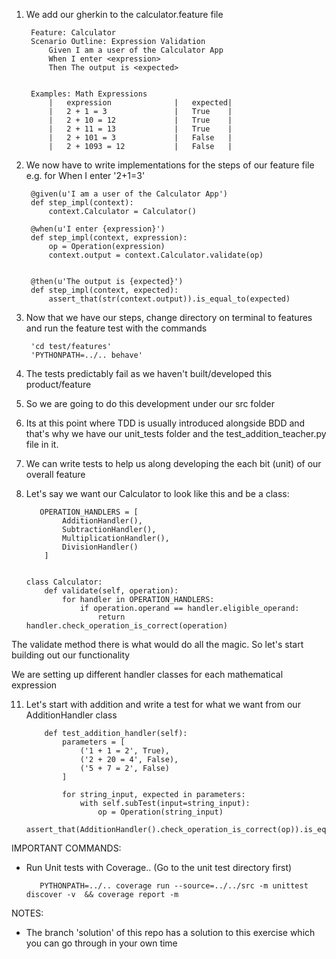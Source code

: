    
1. We add our gherkin to the calculator.feature file

        Feature: Calculator
        Scenario Outline: Expression Validation
            Given I am a user of the Calculator App
            When I enter <expression>
            Then The output is <expected>
        
        
        Examples: Math Expressions
            |   expression              |   expected|
            |   2 + 1 = 3               |   True    |
            |   2 + 10 = 12             |   True    |
            |   2 + 11 = 13             |   True    |
            |   2 + 101 = 3             |   False   |
            |   2 + 1093 = 12           |   False   |

2. We now have to write implementations for the steps of our feature file e.g. for When I enter '2+1=3'

        @given(u'I am a user of the Calculator App')
        def step_impl(context):
            context.Calculator = Calculator()

        @when(u'I enter {expression}')
        def step_impl(context, expression):
            op = Operation(expression)
            context.output = context.Calculator.validate(op)
        
        
        @then(u'The output is {expected}')
        def step_impl(context, expected):
            assert_that(str(context.output)).is_equal_to(expected)

3. Now that we have our steps, change directory on terminal to features and run the feature test with the commands

        'cd test/features'
        'PYTHONPATH=../.. behave'
        
4. The tests predictably fail as we haven't built/developed this product/feature

5. So we are going to do this development under our src folder

8. Its at this point where TDD is usually introduced alongside BDD and that's why we have our unit_tests folder and the test_addition_teacher.py file in it.

9. We can write tests to help us along developing the each bit (unit) of our overall feature

10. Let's say we want our Calculator to look like this and be a class:

           OPERATION_HANDLERS = [
                AdditionHandler(),
                SubtractionHandler(),
                MultiplicationHandler(),
                DivisionHandler()
            ]


        class Calculator:
            def validate(self, operation):
                for handler in OPERATION_HANDLERS:
                    if operation.operand == handler.eligible_operand:
                        return handler.check_operation_is_correct(operation)
                        
  The validate method there is what would do all the magic. So let's start building out our functionality
  
  We are setting up different handler classes for each mathematical expression
  
11. Let's start with addition and write a test for what we want from our AdditionHandler class

            def test_addition_handler(self):
                parameters = [
                    ('1 + 1 = 2', True),
                    ('2 + 20 = 4', False),
                    ('5 + 7 = 2', False)
                ]
        
                for string_input, expected in parameters:
                    with self.subTest(input=string_input):
                        op = Operation(string_input)
                        assert_that(AdditionHandler().check_operation_is_correct(op)).is_equal_to(expected)


IMPORTANT COMMANDS:
-   Run Unit tests with Coverage.. (Go to the unit test directory first)
        
           PYTHONPATH=../.. coverage run --source=../../src -m unittest discover -v  && coverage report -m


NOTES:
- The branch 'solution' of this repo has a solution to this exercise which you can go through in your own time
          
    
   